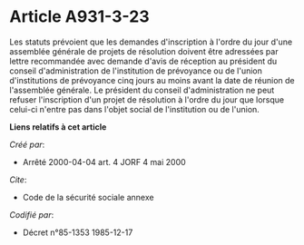 # Article A931-3-23

Les statuts prévoient que les demandes d'inscription à l'ordre du jour d'une assemblée générale de projets de résolution
doivent être adressées par lettre recommandée avec demande d'avis de réception au président du conseil d'administration de
l'institution de prévoyance ou de l'union d'institutions de prévoyance cinq jours au moins avant la date de réunion de
l'assemblée générale. Le président du conseil d'administration ne peut refuser l'inscription d'un projet de résolution à
l'ordre du jour que lorsque celui-ci n'entre pas dans l'objet social de l'institution ou de l'union.

**Liens relatifs à cet article**

_Créé par_:

  - Arrêté 2000-04-04 art. 4 JORF 4 mai 2000

_Cite_:

  - Code de la sécurité sociale annexe

_Codifié par_:

  - Décret n°85-1353 1985-12-17
